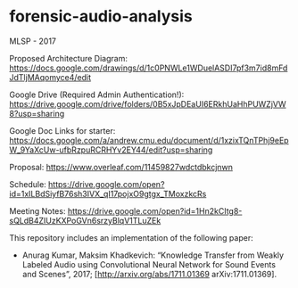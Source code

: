 # forensic-audio-analysis
MLSP - 2017

Proposed Architecture Diagram: https://docs.google.com/drawings/d/1c0PNWLe1WDuelASDI7pf3m7id8mFdJdTljMAqomyce4/edit

Google Drive (Required Admin Authentication!):
https://drive.google.com/drive/folders/0B5xJpDEaUI6ERkhUaHhPUWZjVW8?usp=sharing

Google Doc Links for starter:
https://docs.google.com/a/andrew.cmu.edu/document/d/1xzixTQnTPhj9eEpW_9YaXcUw-ufbRzpuRCRHYv2EY44/edit?usp=sharing

Proposal:
https://www.overleaf.com/11459827wdctdbkcjnwn

Schedule:
https://drive.google.com/open?id=1xILBdSiyfB76sh3IVX_qI17pojxO9gtgx_TMoxzkcRs

Meeting Notes:
https://drive.google.com/open?id=1Hn2kCItg8-sQLdB4ZIUzKXPoGVn6srzyBlqV1TLuZEk


This repository includes an implementation of the following paper:

* Anurag Kumar, Maksim Khadkevich: “Knowledge Transfer from Weakly Labeled Audio using Convolutional Neural Network for Sound Events and Scenes”, 2017; [http://arxiv.org/abs/1711.01369 arXiv:1711.01369].
